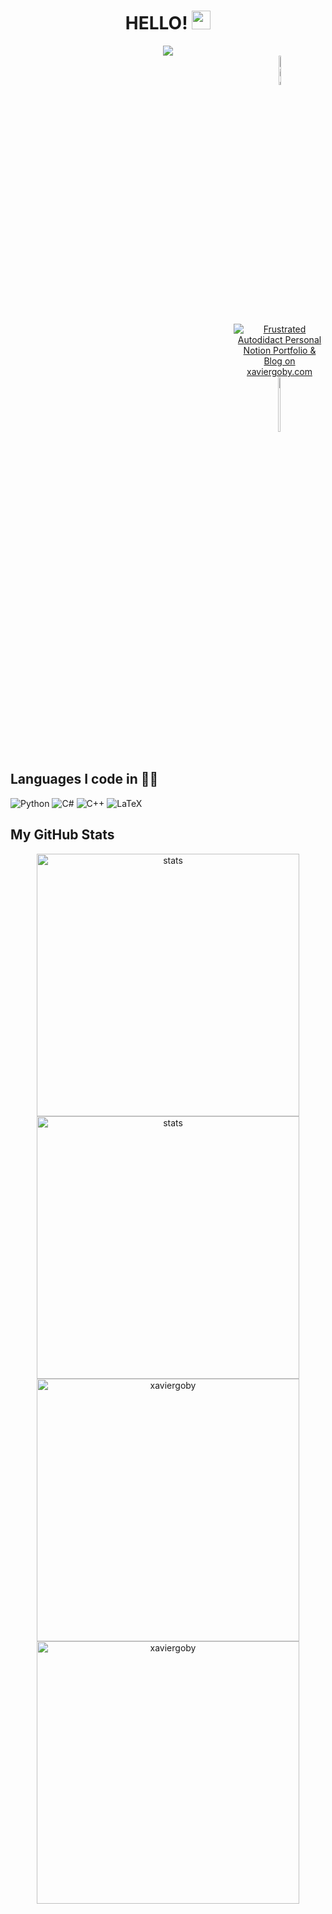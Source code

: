 
<!-- ![Xavier Goby - Polar Bear (72 × 20 in) (72 × 14 in)(2)](https://media.tenor.com/jjADcY68aA0AAAAM/waving-bear-hi.gif) -->

<!-- <div align="center">
  <img src="https://frustrated-autodidact.notion.site/image/https%3A%2F%2Fs3-us-west-2.amazonaws.com%2Fsecure.notion-static.com%2F2d29db62-d5a6-4f9e-91cb-36b10b79aa1a%2FXG_custom_created_icon_v2.ico?table=block&id=148298cf-c8f2-4bb9-817b-f636ecb6f985&spaceId=5769cc3a-a381-4a17-99a7-e5217a6fe1f0&userId=&cache=v2" width="800" height="270"/>
</div> -->

<div id="header" align="center">
  <h1>
    HELLO!
    <img src="https://media.giphy.com/media/hvRJCLFzcasrR4ia7z/giphy.gif" width="30px"/>
  </h1>
  <img src="https://media.tenor.com/jjADcY68aA0AAAAM/waving-bear-hi.gif">
  <div id="badges" align="center" style="margin-left:25.5em">
<!--     <a>&nbsp;&nbsp;&nbsp;&nbsp;&nbsp;&nbsp;&nbsp;&nbsp;</a> -->
    <a href="https://www.linkedin.com/in/xavier-goby/">
      <img src="https://img.shields.io/badge/LinkedIn-blue?style=for-the-badge&logo=linkedin&logoColor=white" style="width:11%" alt="LinkedIn Badge"/>
    </a>
    <a href="[xaviergoby.com](https://frustrated-autodidact.notion.site/The-Frustrated-Mordern-Day-Autodidactic-Alchemist-text-FMDA-2-148298cfc8f24bb9817bf636ecb6f985)">
      <img src="https://frustrated-autodidact.notion.site/image/https%3A%2F%2Fs3-us-west-2.amazonaws.com%2Fsecure.notion-static.com%2F2d29db62-d5a6-4f9e-91cb-36b10b79aa1a%2FXG_custom_created_icon_v2.ico?table=block&id=148298cf-c8f2-4bb9-817b-f636ecb6f985&spaceId=5769cc3a-a381-4a17-99a7-e5217a6fe1f0&userId=&cache=v2" alt="Frustrated Autodidact Personal Notion Portfolio & Blog on xaviergoby.com"/>
    </a>
    <a href="https://www.researchgate.net/profile/Xavier-Goby">
      <img src="https://img.shields.io/badge/ResearchGate-00CCBB?style=for-the-badge&logo=ResearchGate&logoColor=white" style="width:15%" alt="ResearchGate Badge"/>
    </a>
  </div>
  <img src="https://komarev.com/ghpvc/?username=your-github-username&style=flat-square&color=blue" alt=""/>
  <a href="https://github.com/login?return_to=https%3A%2F%2Fgithub.com%2Fxaviergoby">
    <img src="https://img.shields.io/github/followers/xaviergoby?label=follow&style=social" alt=""/>
  </a>
</div>


## Languages I code in 👨‍💻️
![Python](https://img.shields.io/badge/python-3670A0?style=for-the-badge&logo=python&logoColor=ffdd54)
![C#](https://img.shields.io/badge/c%23-%23239120.svg?style=for-the-badge&logo=c-sharp&logoColor=white)
![C++](https://img.shields.io/badge/c++-%2300599C.svg?style=for-the-badge&logo=c%2B%2B&logoColor=white)
![LaTeX](https://img.shields.io/badge/latex-%23008080.svg?style=for-the-badge&logo=latex&logoColor=white)


## My GitHub Stats

<p align="center">
    <a href="https://github-readme-stats.vercel.app/api?username=xaviergoby&show_icons=true&include_all_commits=true&theme=light/#gh-light-mode-only">
      <img width="420px"
           alt="stats"
	   align="center"
           src="https://github-readme-stats.vercel.app/api?username=xaviergoby&show_icons=true&include_all_commits=true&theme=gruvbox" />
    </a>
    <a href="https://github-readme-stats.vercel.app/api?username=xaviergoby&show_icons=true&include_all_commits=true&theme=dark/#gh-dark-mode-only">
      <img width="420px"
           alt="stats"
	   align="center"
           src="https://github-readme-stats.vercel.app/api?username=xaviergoby&show_icons=true&include_all_commits=true&theme=gruvbox" />
    </a>
    <a href="https://github-readme-streak-stats.herokuapp.com/?user=xaviergoby&theme=light/#gh-light-mode-only">
      <img width="420px"
           alt="xaviergoby"
	   align="center"
           src="https://github-readme-streak-stats.herokuapp.com/?user=xaviergoby&theme=gruvbox" />
    </a>
    <a href="https://github-readme-streak-stats.herokuapp.com/?user=xaviergoby&theme=dark/#gh-dark-mode-only">
      <img width="420px"
           alt="xaviergoby"
	   align="center"
           src="https://github-readme-streak-stats.herokuapp.com/?user=xaviergoby&theme=gruvbox" />
    </a>
</p>




<!-- - 👋 Hi, I’m @xaviergoby
- 👀 I’m interested  ...
- 🌱 I’m currently ...
- 💞️ I’m looking to collab ...
- 📫 How to reach me ... -->

<!---
xaviergoby/xaviergoby is a ✨ special ✨ repository because its `README.md` (this file) appears on your GitHub profile.
You can click the Preview link to take a look at your changes.
--->
